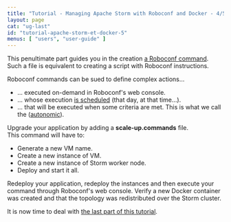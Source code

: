 ```yaml
---
title: "Tutorial - Managing Apache Storm with Roboconf and Docker - 4/5"
layout: page
cat: "ug-last"
id: "tutorial-apache-storm-et-docker-5"
menus: [ "users", "user-guide" ]
---
```


This penultimate part guides you in the creation [a Roboconf command](roboconf-commands.html).
Such a file is equivalent to creating a script with Roboconf instructions.

Roboconf commands can be sued to define complex actions...

* ... executed on-demand in Roboconf's web console.
* ... whose execution [is scheduled](roboconf-commands-scheduling.html) (that day, at that time...).
* ... that will be executed when some criteria are met. This is what we call the
([autonomic](autonomic-management-with-roboconf.html)).

Upgrade your application by adding a **scale-up.commands** file.  
This command will have to:

* Generate a new VM name.
* Create a new instance of VM.
* Create a new instance of Storm worker node.
* Deploy and start it all.

Redeploy your application, redeploy the instances and then execute your command
through Roboconf's web console. Verify a new Docker container was created and that the topology was redistributed
over the Storm cluster.

It is now time to deal with [the last part of this tutorial](tutorial-apache-storm-with-docker-6.html).
